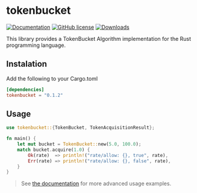 # tokenbucket

[![Documentation](https://img.shields.io/badge/docs.rs-reference-blue)](https://docs.rs/tokenbucket/)
[![GitHub license](https://img.shields.io/github/license/nathan-fiscaletti/tokenbucket-rs)](https://github.com/nathan-fiscaletti/tokenbucket-rs/blob/master/LICENSE)
[![Downloads](https://img.shields.io/crates/d/tokenbucket.svg)](https://crates.io/crates/tokenbucket)

This library provides a TokenBucket Algorithm implementation for the Rust programming language.

## Instalation

Add the following to your Cargo.toml

```toml
[dependencies]
tokenbucket = "0.1.2"
```

## Usage

```rust
use tokenbucket::{TokenBucket, TokenAcquisitionResult};

fn main() {
    let mut bucket = TokenBucket::new(5.0, 100.0);
    match bucket.acquire(1.0) {
        Ok(rate)  => println!("rate/allow: {}, true", rate),
        Err(rate) => println!("rate/allow: {}, false", rate),
    }
}
```

> See [the documentation](https://docs.rs/tokenbucket/) for more advanced usage examples.
